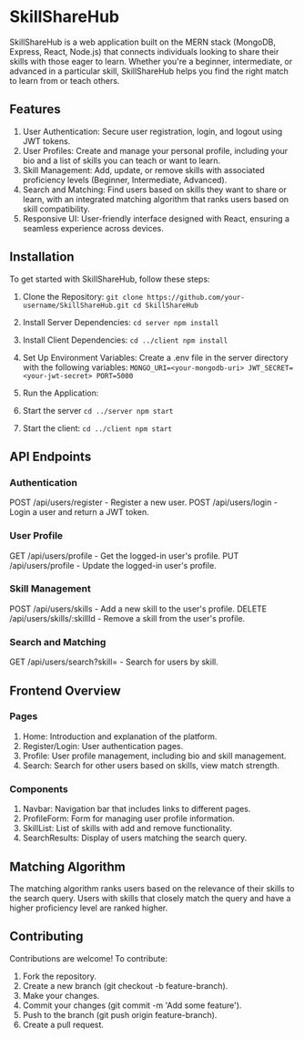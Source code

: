 # SkillShareHub
SkillShareHub is a web application built on the MERN stack (MongoDB, Express, React, Node.js) that connects individuals looking to share their skills with those eager to learn. Whether you're a beginner, intermediate, or advanced in a particular skill, SkillShareHub helps you find the right match to learn from or teach others.

## Features
1. User Authentication: Secure user registration, login, and logout using JWT tokens.
2. User Profiles: Create and manage your personal profile, including your bio and a list of skills you can teach or want to learn.
3. Skill Management: Add, update, or remove skills with associated proficiency levels (Beginner, Intermediate, Advanced).
4. Search and Matching: Find users based on skills they want to share or learn, with an integrated matching algorithm that ranks users based on skill compatibility.
5. Responsive UI: User-friendly interface designed with React, ensuring a seamless experience across devices.

## Installation
To get started with SkillShareHub, follow these steps:

1. Clone the Repository:
`git clone https://github.com/your-username/SkillShareHub.git
cd SkillShareHub`

2. Install Server Dependencies:
`cd server
npm install`

3. Install Client Dependencies:
`cd ../client
npm install`

4. Set Up Environment Variables:
Create a .env file in the server directory with the following variables:
`MONGO_URI=<your-mongodb-uri>
JWT_SECRET=<your-jwt-secret>
PORT=5000`

5. Run the Application:
1. Start the server
`cd ../server
npm start`
2. Start the client:
`cd ../client
npm start`

## API Endpoints

### Authentication
POST /api/users/register - Register a new user.
POST /api/users/login - Login a user and return a JWT token.

### User Profile
GET /api/users/profile - Get the logged-in user's profile.
PUT /api/users/profile - Update the logged-in user's profile.

### Skill Management
POST /api/users/skills - Add a new skill to the user's profile.
DELETE /api/users/skills/:skillId - Remove a skill from the user's profile.

### Search and Matching
GET /api/users/search?skill=<skill> - Search for users by skill.

## Frontend Overview

### Pages

1. Home: Introduction and explanation of the platform.
2. Register/Login: User authentication pages.
3. Profile: User profile management, including bio and skill management.
4. Search: Search for other users based on skills, view match strength.

### Components

1. Navbar: Navigation bar that includes links to different pages.
2. ProfileForm: Form for managing user profile information.
3. SkillList: List of skills with add and remove functionality.
4. SearchResults: Display of users matching the search query.

## Matching Algorithm
The matching algorithm ranks users based on the relevance of their skills to the search query. Users with skills that closely match the query and have a higher proficiency level are ranked higher.

## Contributing
Contributions are welcome! To contribute:

1. Fork the repository.
2. Create a new branch (git checkout -b feature-branch).
3. Make your changes.
4. Commit your changes (git commit -m 'Add some feature').
5. Push to the branch (git push origin feature-branch).
6. Create a pull request.

